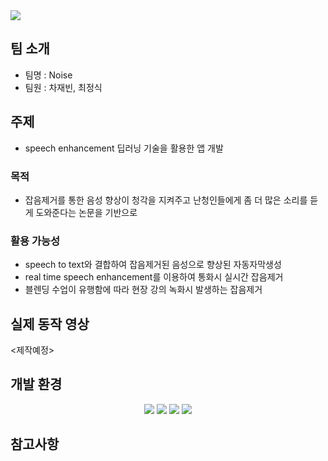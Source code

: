 <img src="https://capsule-render.vercel.app/api?type=waving&color=auto&height=200&section=header&text=MyApplication&fontSize=90" />

## 팀 소개
+ 팀명 : Noise
+ 팀원 : 차재빈, 최정식

## 주제
- speech enhancement 딥러닝 기술을 활용한 앱 개발


### 목적
- 잡음제거를 통한 음성 향상이 청각을 지켜주고 난청인들에게 좀 더 많은 소리를 듣게 도와준다는 논문을 기반으로 

### 활용 가능성
- speech to text와 결합하여 잡음제거된 음성으로 향상된 자동자막생성
- real time speech enhancement를 이용하여 통화시 실시간 잡음제거
- 블렌딩 수업이 유행함에 따라 현장 강의 녹화시 발생하는 잡음제거


## 실제 동작 영상
<제작예정>


## 개발 환경
<div align="center">
	<img src="https://img.shields.io/badge/Java-007396?style=flat&logo=Java&logoColor=white" />
	<img src="https://img.shields.io/badge/AndroidStudio-3DDC84?style=flat&logo=AndroidStudio&logoColor=white" />
	<img src="https://img.shields.io/badge/Python-3776AB?style=flat&logo=Python&logoColor=white" />
  <img src="https://img.shields.io/badge/TensorFlow-FF6F00?style=flat&logo=TensorFlow&logoColor=white" />
</div>

## 참고사항
